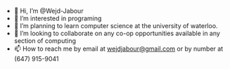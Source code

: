 - 👋 Hi, I’m @Wejd-Jabour
- 👀 I’m interested in programing
- 🌱 I’m planning to learn computer science at the university of waterloo.
- 💞️ I’m looking to collaborate on any co-op opportunities available in any section of computing
- 📫 How to reach me by email at wejdjabour@gmail.com or by number at (647) 915-9041

<!---
Wejd-Jabour/Wejd-Jabour is a ✨ special ✨ repository because its `README.md` (this file) appears on your GitHub profile.
You can click the Preview link to take a look at your changes.
--->
